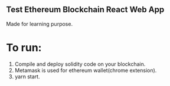 ## Test Ethereum Blockchain React Web App
Made for learning purpose.
# To run:
  1) Compile and deploy solidity code on your blockchain.
  2) Metamask is used for ethereum wallet(chrome extension).
  3) yarn start.
